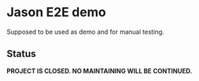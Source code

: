 Jason E2E demo
==============

Supposed to be used as demo and for manual testing.




## Status

__PROJECT IS CLOSED. NO MAINTAINING WILL BE CONTINUED.__
